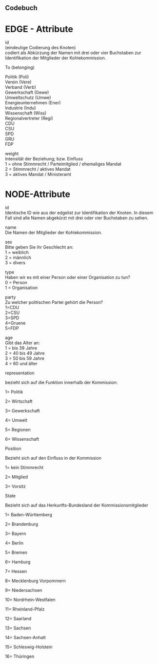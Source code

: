 ## Codebuch												
												
# EDGE - Attribute												
												
id												
(eindeutige Codierung des Knoten)												
codiert als Abkürzung der Namen mit drei oder vier Buchstaben zur Identifikation der Mitglieder der Kohlekommission.												
												
To (belonging)												
												
Politik (Poli)												
Verein (Vere)												
Verband (Verb)												
Gewerkschaft (Gewe)												
Umweltschutz (Umwe)												
Energieunternehmen (Ener)												
Industrie (Indu)												
Wissenschaft (Wiss)												
Regionalvertreter (Regi)												
CDU												
CSU												
SPD												
GRU												
FDP												
												
weight												
Intensität der Beziehung; bzw. Einfluss												
1 = ohne Stimmrecht / Parteimitglied / ehemaliges Mandat												
2 = Stimmrecht / aktives Mandat												
3 = aktives Mandat / Ministeramt												
												
# NODE-Attribute												
												
id												
Identische ID wie aus der edgelist zur Identifikation der Knoten. In diesem Fall sind alle Namen abgekürzt mit drei oder vier Buchstaben zu sehen.												
												
name												
Die Namen der Mitglieder der Kohlekommission.												
												
sex												
Bitte geben Sie ihr Geschlecht an:												
1 = weiblich												
2 = männlich												
3 = divers												
												
type												
Haben wir es mit einer Person oder einer Organisation zu tun?												
0 = Person												
1 = Organisation												
												
party												
Zu welcher politischen Partei gehört die Person?												
1=CDU												
2=CSU												
3=SPD												
4=Gruene												
5=FDP												
												
age												
Gibt das Alter an:												
1 = bis 39 Jahre												
2 = 40 bis 49 Jahre												
3 = 50 bis 59 Jahre												
4 = 60 und älter												
												
representation												
												
bezieht sich auf die Funktion innerhalb der Kommission:												
												
1= Politik												
												
2= Wirtschaft												
												
3= Gewerkschaft												
												
4= Umwelt												
												
5= Regionen												
												
6= Wissenschaft												
												
Position												
												
Bezieht sich auf den Einfluss in der Kommission												
												
1= kein Stimmrecht												
												
2= Mitglied												
												
3= Vorsitz												
												
State												
												
Bezieht sich auf das Herkunfts-Bundesland der Kommissionsmitglieder												
												
1= Baden-Württemberg												
												
2= Brandenburg												
												
3= Bayern												
												
4= Berlin												
												
5= Bremen												
												
6= Hamburg												
												
7= Hessen												
												
8= Mecklenburg Vorpommern												
												
9= Niedersachsen												
												
10= Nordrhein-Westfalen												
												
11= Rheinland-Pfalz												
												
12= Saarland												
												
13= Sachsen												
												
14= Sachsen-Anhalt												
												
15= Schleswig-Holstein												
												
16= Thüringen												
												
												
												
												
												
												
												
												
												
												
												
												
												
												
												
												
												
												
												
												
